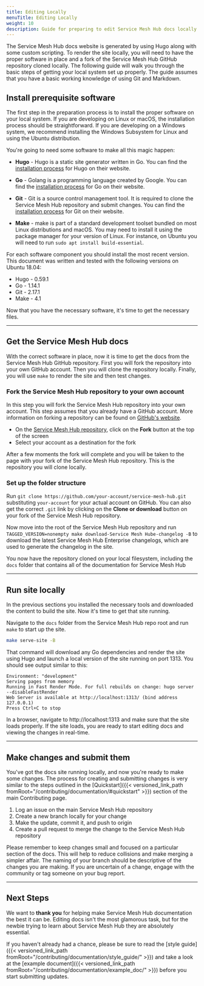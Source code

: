 ```yaml
---
title: Editing Locally
menuTitle: Editing Locally
weight: 10
description: Guide for preparing to edit Service Mesh Hub docs locally.
---
```


The Service Mesh Hub docs website is generated by using Hugo along with some custom scripting. To render the site locally, you will need to have the proper software in place and a fork of the Service Mesh Hub GitHub repository cloned locally.  The following guide will walk you through the basic steps of getting your local system set up properly. The guide assumes that you have a basic working knowledge of using Git and Markdown.

## Install prerequisite software

The first step in the preparation process is to install the proper software on your local system. If you are developing on Linux or macOS, the installation process should be straightforward. If you are developing on a Windows system, we recommend installing the Windows Subsystem for Linux and using the Ubuntu distribution.

You're going to need some software to make all this magic happen:

* **Hugo** - Hugo is a static site generator written in Go. You can find the [installation process](https://gohugo.io/getting-started/installing/) for Hugo on their website.

* **Go** - Golang is a programming language created by Google. You can find the [installation process](https://golang.org/doc/install) for Go on their website.

* **Git** - Git is a source control management tool. It is required to clone the Service Mesh Hub repository and submit changes. You can find the [installation process](https://git-scm.com/book/en/v2/Getting-Started-Installing-Git) for Git on their website.

* **Make** - make is part of a standard development toolset bundled on most Linux distributions and macOS. You may need to install it using the package manager for your version of Linux. For instance, on Ubuntu you will need to run `sudo apt install build-essential`.

For each software component you should install the most recent version. This document was written and tested with the following versions on Ubuntu 18.04:

* Hugo - 0.59.1
* Go - 1.14.1
* Git - 2.17.1
* Make - 4.1

Now that you have the necessary software, it's time to get the necessary files.

---

## Get the Service Mesh Hub docs

With the correct software in place, now it is time to get the docs from the Service Mesh Hub GitHub repository. First you will fork the repository into your own GitHub account. Then you will clone the repository locally. Finally, you will use `make` to render the site and then test changes.

### Fork the Service Mesh Hub repository to your own account

In this step you will fork the Service Mesh Hub repository into your own account. This step assumes that you already have a GitHub account. More information on forking a repository can be found on [GitHub's website](https://guides.github.com/activities/forking/).

* On the [Service Mesh Hub repository](https://github.com/solo-io/gloo-mesh ), click on the **Fork** button at the top of the screen
* Select your account as a destination for the fork

After a few moments the fork will complete and you will be taken to the page with your fork of the Service Mesh Hub repository. This is the repository you will clone locally.

### Set up the folder structure

Run `git clone https://github.com/your-account/service-mesh-hub.git` substituting `your-account` for your actual account on GitHub. You can also get the correct `.git` link by clicking on the **Clone or download** button on your fork of the Service Mesh Hub repository.

Now move into the root of the Service Mesh Hub repository and run `TAGGED_VERSION=nonempty make download-Service Mesh Hube-changelog -B` to download the latest Service Mesh Hub Enterprise changelogs, which are used to generate the changelog in the site.

You now have the repository cloned on your local filesystem, including the `docs` folder that contains all of the documentation for Service Mesh Hub

---

## Run site locally

In the previous sections you installed the necessary tools and downloaded the content to build the site. Now it's time to get that site running.

Navigate to the `docs` folder from the Service Mesh Hub repo root and run `make` to start up the site.

```bash
make serve-site -B
```

That command will download any Go dependencies and render the site using Hugo and launch a local version of the site running on port 1313. You should see output similar to this:

```console
Environment: "development"
Serving pages from memory
Running in Fast Render Mode. For full rebuilds on change: hugo server --disableFastRender
Web Server is available at http://localhost:1313/ (bind address 127.0.0.1)
Press Ctrl+C to stop
```

In a browser, navigate to http://localhost:1313 and make sure that the site loads properly. If the site loads, you are ready to start editing docs and viewing the changes in real-time.

---

## Make changes and submit them

You've got the docs site running locally, and now you're ready to make some changes. The process for creating and submitting changes is very similar to the steps outlined in the [Quickstart]({{< versioned_link_path fromRoot="/contributing/documentation/#quickstart" >}}) section of the main Contributing page.

1. Log an issue on the main Service Mesh Hub repository 
2. Create a new branch locally for your change
3. Make the update, commit it, and push to origin
4. Create a pull request to merge the change to the Service Mesh Hub repository

Please remember to keep changes small and focused on a particular section of the docs. This will help to reduce collisions and make merging a simpler affair. The naming of your branch should be descriptive of the changes you are making. If you are uncertain of a change, engage with the community or tag someone on your bug report.

---

## Next Steps

We want to **thank you** for helping make Service Mesh Hub documentation the best it can be. Editing docs isn't the most glamorous task, but for the newbie trying to learn about Service Mesh Hub they are absolutely essential.

If you haven't already had a chance, please be sure to read the [style guide]({{< versioned_link_path fromRoot="/contributing/documentation/style_guide/" >}}) and take a look at the [example document]({{< versioned_link_path fromRoot="/contributing/documentation/example_doc/" >}}) before you start submitting updates.
